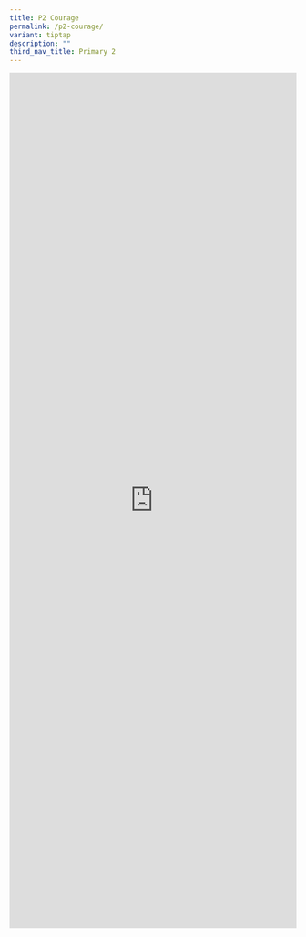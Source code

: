 ```yaml
---
title: P2 Courage
permalink: /p2-courage/
variant: tiptap
description: ""
third_nav_title: Primary 2
---
```

<div class="iframe-wrapper">
<iframe height="1500" width="100%" allowfullscreen="true" frameborder="0" src="https://docs.google.com/document/d/e/2PACX-1vT1-mnGf6jTTxHrNY4GojMRJHEVGGtXdT0sT5NuYkIcmZG61zzVKKn0-DOMl2XqDQ/pub?embedded=true"></iframe>
</div>
<p></p>